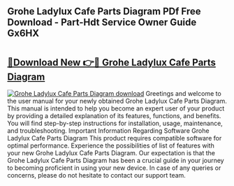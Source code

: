 ## Grohe Ladylux Cafe Parts Diagram PDf Free Download - Part-Hdt Service Owner Guide Gx6HX

# <h2><a href="http://dfpk9en.blite.top/?on=Grohe+Ladylux+Cafe+Parts+Diagram">🔗Download New 👉🔴 Grohe Ladylux Cafe Parts Diagram</a></h2>

[![Grohe Ladylux Cafe Parts Diagram download](https://i.imgur.com/lujVjoI.png)](http://dfpk9en.blite.top/?on=Grohe+Ladylux+Cafe+Parts+Diagram)
Greetings and welcome to the user manual for your newly obtained Grohe Ladylux Cafe Parts Diagram. This manual is intended to help you become an expert user of your product by providing a detailed explanation of its features, functions, and benefits. You will find step-by-step instructions for installation, usage, maintenance, and troubleshooting. Important Information Regarding Software Grohe Ladylux Cafe Parts Diagram This product requires compatible software for optimal performance. Experience the possibilities of list of features with your new Grohe Ladylux Cafe Parts Diagram. Our expectation is that the Grohe Ladylux Cafe Parts Diagram has been a crucial guide in your journey to becoming proficient in using your new device. In case of any queries or concerns, please do not hesitate to contact our support team.
